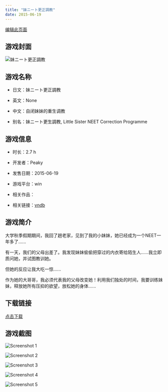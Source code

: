 ```yaml
---
title: "妹ニート更正調教"
date: 2015-06-19
---
```

[编辑此页面](https://github.com/ACG-3/ADV3-source/blob/main/source/_posts/%E5%A6%B9%E3%83%8B%E3%83%BC%E3%83%88%E6%9B%B4%E6%AD%A3%E8%AA%BF%E6%95%99.md)

## 游戏封面

![妹ニート更正調教](https%3A//pan.timero.xyz/onedrive/img_lib_001/%E5%A6%B9%E3%83%8B%E3%83%BC%E3%83%88%E6%9B%B4%E6%AD%A3%E8%AA%BF%E6%95%99_cover.avif)


## 游戏名称

- 日文：妹ニート更正調教
- 英文：None
- 中文：自闭妹妹的重生调教

- 别名：妹ニート更生調教, Little Sister NEET Correction Programme


## 游戏信息

- 时长：2.7 h
- 开发者：Peaky
- 发售日期：2015-06-19
- 游戏平台：win
- 相关作品：

- 相关链接：[vndb](https://vndb.org/v17691)


## 游戏简介

大学秋季假期期间，我回了趟老家，见到了我的小妹妹，她已经成为一个NEET一年多了......

有一天，我们的父母出差了。我发现妹妹偷偷把穿过的内衣寄给陌生人......我立即质问她，并试图教训她。

但她的反应让我大吃一惊......

作为她的大哥哥，我必须代表我的父母改变她！利用我们独处的时间，我要训练妹妹，释放她所有压抑的欲望，放松她的身体......




## 下载链接

[点击下载](https://pan.timero.xyz/onedrive/adv_lib_001/%E5%A6%B9%E3%83%8B%E3%83%BC%E3%83%88%E6%9B%B4%E6%AD%A3%E8%AA%BF%E6%95%99)


## 游戏截图


![Screenshot 1](https%3A//pan.timero.xyz/onedrive/img_lib_001/%E5%A6%B9%E3%83%8B%E3%83%BC%E3%83%88%E6%9B%B4%E6%AD%A3%E8%AA%BF%E6%95%99_Screenshot_1.avif)

![Screenshot 2](https%3A//pan.timero.xyz/onedrive/img_lib_001/%E5%A6%B9%E3%83%8B%E3%83%BC%E3%83%88%E6%9B%B4%E6%AD%A3%E8%AA%BF%E6%95%99_Screenshot_2.avif)

![Screenshot 3](https%3A//pan.timero.xyz/onedrive/img_lib_001/%E5%A6%B9%E3%83%8B%E3%83%BC%E3%83%88%E6%9B%B4%E6%AD%A3%E8%AA%BF%E6%95%99_Screenshot_3.avif)

![Screenshot 4](https%3A//pan.timero.xyz/onedrive/img_lib_001/%E5%A6%B9%E3%83%8B%E3%83%BC%E3%83%88%E6%9B%B4%E6%AD%A3%E8%AA%BF%E6%95%99_Screenshot_4.avif)

![Screenshot 5](https%3A//pan.timero.xyz/onedrive/img_lib_001/%E5%A6%B9%E3%83%8B%E3%83%BC%E3%83%88%E6%9B%B4%E6%AD%A3%E8%AA%BF%E6%95%99_Screenshot_5.avif)


